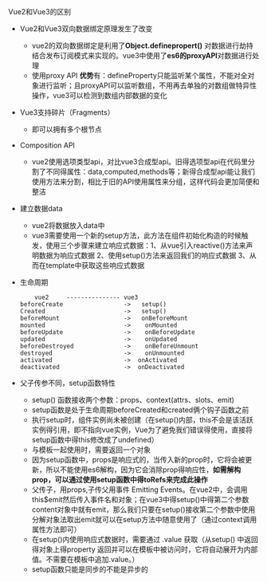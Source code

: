 Vue2和Vue3的区别
- Vue2和Vue3双向数据绑定原理发生了改变
    - vue2的双向数据绑定是利用了**Object.definepropert()** 对数据进行劫持 结合发布订阅模式来实现的。vue3中使用了**es6的proxyAPI**对数据进行处理
    - 使用proxy API **优势**有：defineProperty只能监听某个属性，不能对全对象进行监听；且proxyAPI可以监听数组，不用再去单独的对数组做特异性操作，vue3可以检测到数组内部数据的变化

- Vue3支持碎片（Fragments）
    - 即可以拥有多个根节点

- Composition API
    - vue2使用选项类型api，对比vue3合成型api。旧得选项型api在代码里分割了不同得属性：data,computed,methods等；新得合成型api能让我们使用方法来分割，相比于旧的API使用属性来分组，这样代码会更加简便和整洁
- 建立数据data
    - vue2将数据放入data中
    - vue3需要使用一个新的setup方法，此方法在组件初始化构造的时候触发，使用三个步骤来建立响应式数据：1、从vue引入reactive()方法来声明数据为响应式数据 2、使用setup()方法来返回我们的响应式数据 3、从而在template中获取这些响应式数据

- 生命周期
    ```
        vue2     --------------- vue3
    beforeCreate                 ->   setup()
    Created                      ->   setup()
    beforeMount                  ->   onBeforeMount
    mounted                      ->    onMounted
    beforeUpdate                 ->    onBeforeUpdate
    updated                      ->    onUpdated
    beforeDestroyed              ->    onBeforeUnmount
    destroyed                    ->    onUnmounted
    activated                    ->  onActivated
    deactivated                  ->  onDeactivated
    ```

- 父子传参不同，setup函数特性
    - setup() 函数接收两个参数：props、context(attrs、slots、emit)
    - setup函数是处于生命周期beforeCreated和created俩个钩子函数之前
    - 执行setup时，组件实例尚未被创建（在setup()内部，this不会是该活跃实例得引用，即不指向vue实例，Vue为了避免我们错误得使用，直接将setup函数中得this修改成了undefined）
    - 与模板一起使用时，需要返回一个对象
    - 因为setup函数中，props是响应式的，当传入新的prop时，它将会被更新，所以不能使用es6解构，因为它会消除prop得响应性，**如需解构prop，可以通过使用setup函数中得toRefs来完成此操作**
    - 父传子，用props,子传父用事件 Emitting Events。在vue2中，会调用this$emit然后传入事件名和对象；在vue3中得setup()中得第二个参数content对象中就有emit，那么我们只要在setup()接收第二个参数中使用分解对象法取出emit就可以在setup方法中随意使用了（通过context调用属性方法即可）
    - 在setup()内使用响应式数据时，需要通过 .value 获取（从setup() 中返回得对象上得property 返回并可以在模板中被访问时，它将自动展开为内部值。不需要在模板中追加.value。）
    - setup函数只能是同步的不能是异步的